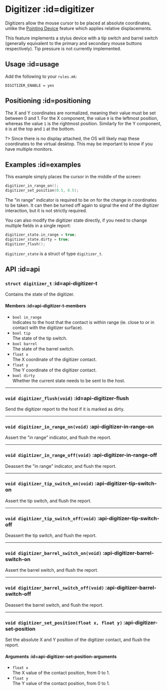 # Digitizer :id=digitizer

Digitizers allow the mouse cursor to be placed at absolute coordinates, unlike the [Pointing Device](feature_pointing_device.md) feature which applies relative displacements.

This feature implements a stylus device with a tip switch and barrel switch (generally equivalent to the primary and secondary mouse buttons respectively). Tip pressure is not currently implemented.

## Usage :id=usage

Add the following to your `rules.mk`:

```make
DIGITIZER_ENABLE = yes
```

## Positioning :id=positioning

The X and Y coordinates are normalized, meaning their value must be set between 0 and 1. For the X component, the value `0` is the leftmost position, whereas the value `1` is the rightmost position. Similarly for the Y component, `0` is at the top and `1` at the bottom.

?> Since there is no display attached, the OS will likely map these coordinates to the virtual desktop. This may be important to know if you have multiple monitors.

## Examples :id=examples

This example simply places the cursor in the middle of the screen:

```c
digitizer_in_range_on();
digitizer_set_position(0.5, 0.5);
```

The "in range" indicator is required to be on for the change in coordinates to be taken. It can then be turned off again to signal the end of the digitizer interaction, but it is not strictly required.

You can also modify the digitizer state directly, if you need to change multiple fields in a single report:

```c
digitizer_state.in_range = true;
digitizer_state.dirty = true;
digitizer_flush();
```

`digitizer_state` is a struct of type `digitizer_t`.


## API :id=api

### `struct digitizer_t` :id=api-digitizer-t

Contains the state of the digitizer.

#### Members :id=api-digitizer-t-members

 - `bool in_range`  
   Indicates to the host that the contact is within range (ie. close to or in contact with the digitizer surface).
 - `bool tip`  
   The state of the tip switch.
 - `bool barrel`  
   The state of the barrel switch.
 - `float x`  
   The X coordinate of the digitizer contact.
 - `float y`  
   The Y coordinate of the digitizer contact.
 - `bool dirty`  
   Whether the current state needs to be sent to the host.

---

### `void digitizer_flush(void)` :id=api-digitizer-flush

Send the digitizer report to the host if it is marked as dirty.

---

### `void digitizer_in_range_on(void)` :api-digitizer-in-range-on

Assert the "in range" indicator, and flush the report.

---

### `void digitizer_in_range_off(void)` :api-digitizer-in-range-off

Deassert the "in range" indicator, and flush the report.

---

### `void digitizer_tip_switch_on(void)` :api-digitizer-tip-switch-on

Assert the tip switch, and flush the report.

---

### `void digitizer_tip_switch_off(void)` :api-digitizer-tip-switch-off

Deassert the tip switch, and flush the report.

---

### `void digitizer_barrel_switch_on(void)` :api-digitizer-barrel-switch-on

Assert the barrel switch, and flush the report.

---

### `void digitizer_barrel_switch_off(void)` :api-digitizer-barrel-switch-off

Deassert the barrel switch, and flush the report.

---

### `void digitizer_set_position(float x, float y)` :api-digitizer-set-position

Set the absolute X and Y position of the digitizer contact, and flush the report.

#### Arguments :id=api-digitizer-set-position-arguments

 - `float x`  
   The X value of the contact position, from 0 to 1.
 - `float y`  
   The Y value of the contact position, from 0 to 1.
